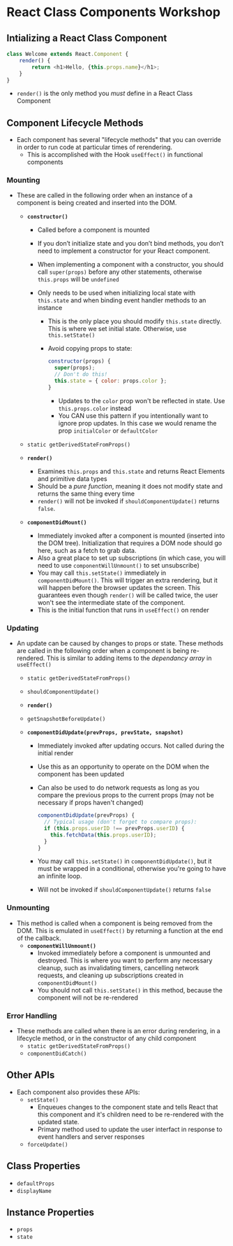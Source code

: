 # React Class Components Workshop

## Intializing a React Class Component

```javascript
class Welcome extends React.Component {
	render() {
		return <h1>Hello, {this.props.name}</h1>;
	}
}
```

- `render()` is the only method you _must_ define in a React Class Component

## Component Lifecycle Methods

- Each component has several "lifecycle methods" that you can override in order to run code at particular times of rerendering.
  - This is accomplished with the Hook `useEffect()` in functional components

### Mounting

- These are called in the following order when an instance of a component is being created and inserted into the DOM.

  - **`constructor()`**

    - Called before a component is mounted
    - If you don’t initialize state and you don’t bind methods, you don’t need to implement a constructor for your React component.
    - When implementing a component with a constructor, you should call `super(props)` before any other statements, otherwise `this.props` will be `undefined`
    - Only needs to be used when initializing local state with `this.state` and when binding event handler methods to an instance

      - This is the only place you should modify `this.state` directly. This is where we set initial state. Otherwise, use `this.setState()`
      - Avoid copying props to state:

        ```javascript
        constructor(props) {
          super(props);
          // Don't do this!
          this.state = { color: props.color };
        }
        ```

        - Updates to the `color` prop won't be reflected in state. Use `this.props.color` instead
        - You CAN use this pattern if you intentionally want to ignore prop updates. In this case we would rename the prop `initialColor` or `defaultColor`

  - `static getDerivedStateFromProps()`
  - **`render()`**
    - Examines `this.props` and `this.state` and returns React Elements and primitive data types
    - Should be a _pure function_, meaning it does not modify state and returns the same thing every time
    - `render()` will not be invoked if `shouldComponentUpdate()` returns `false`.
  - **`componentDidMount()`**
    - Immediately invoked after a component is mounted (inserted into the DOM tree). Initialization that requires a DOM node should go here, such as a fetch to grab data.
    - Also a great place to set up subscriptions (in which case, you will need to use `componentWillUnmount()` to set unsubscribe)
    - You may call `this.setState()` immediately in `componentDidMount()`. This will trigger an extra rendering, but it will happen before the browser updates the screen. This guarantees even though `render()` will be called twice, the user won't see the intermediate state of the component.
    - This is the initial function that runs in `useEffect()` on render

### Updating

- An update can be caused by changes to props or state. These methods are called in the following order when a component is being re-rendered. This is similar to adding items to the _dependancy array_ in `useEffect()`

  - `static getDerivedStateFromProps()`
  - `shouldComponentUpdate()`
  - **`render()`**
  - `getSnapshotBeforeUpdate()`
  - **`componentDidUpdate(prevProps, prevState, snapshot)`**

    - Immediately invoked after updating occurs. Not called during the initial render
    - Use this as an opportunity to operate on the DOM when the component has been updated
    - Can also be used to do network requests as long as you compare the previous props to the current props (may not be necessary if props haven't changed)

      ```javascript
      componentDidUpdate(prevProps) {
        // Typical usage (don't forget to compare props):
        if (this.props.userID !== prevProps.userID) {
          this.fetchData(this.props.userID);
        }
      }
      ```

    - You may call `this.setState()` in `componentDidUpdate()`, but it must be wrapped in a conditional, otherwise you're going to have an infinite loop.
    - Will not be invoked if `shouldComponentUpdate()` returns `false`

### Unmounting

- This method is called when a component is being removed from the DOM. This is emulated in `useEffect()` by returning a function at the end of the callback.
  - **`componentWillUnmount()`**
    - Invoked immediately before a component is unmounted and destroyed. This is where you want to perform any necessary cleanup, such as invalidating timers, cancelling network requests, and cleaning up subscriptions created in `componentDidMount()`
    - You should not call `this.setState()` in this method, because the component will not be re-rendered

### Error Handling

- These methods are called when there is an error during rendering, in a lifecycle method, or in the constructor of any child component
  - `static getDerivedStateFromProps()`
  - `componentDidCatch()`

## Other APIs

- Each component also provides these APIs:
  - `setState()`
    - Enqueues changes to the component state and tells React that this component and it's children need to be re-rendered with the updated state.
    - Primary method used to update the user interfact in response to event handlers and server responses
  - `forceUpdate()`

## Class Properties

- `defaultProps`
- `displayName`

## Instance Properties

- `props`
- `state`

